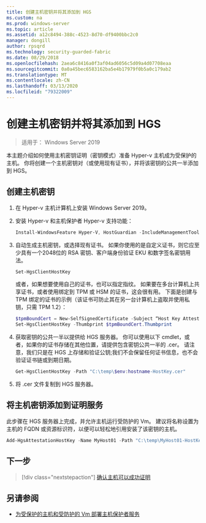 ```yaml
---
title: 创建主机密钥并将其添加到 HGS
ms.custom: na
ms.prod: windows-server
ms.topic: article
ms.assetid: a12c8494-388c-4523-8d70-df9400bbc2c0
manager: dongill
author: rpsqrd
ms.technology: security-guarded-fabric
ms.date: 08/29/2018
ms.openlocfilehash: 2aea6c8416a0f3af04ad6056c5d09a4d07708eaa
ms.sourcegitcommit: 0a0a45bec6583162ba5e4b17979f0b5a0c179ab2
ms.translationtype: MT
ms.contentlocale: zh-CN
ms.lasthandoff: 03/13/2020
ms.locfileid: "79322009"
---
```

# <a name="create-a-host-key-and-add-it-to-hgs"></a>创建主机密钥并将其添加到 HGS

>适用于： Windows Server 2019


本主题介绍如何使用主机密钥证明（密钥模式）准备 Hyper-v 主机成为受保护的主机。 你将创建一个主机密钥对（或使用现有证书），并将该密钥的公共一半添加到 HGS。

## <a name="create-a-host-key"></a>创建主机密钥

1.  在 Hyper-v 主机计算机上安装 Windows Server 2019。
2.  安装 Hyper-v 和主机保护者 Hyper-v 支持功能：

    ```powershell
    Install-WindowsFeature Hyper-V, HostGuardian -IncludeManagementTools -Restart
    ``` 

3.  自动生成主机密钥，或选择现有证书。 如果你使用的是自定义证书，则它应至少具有一个2048位的 RSA 密钥、客户端身份验证 EKU 和数字签名密钥用法。

    ```powershell
    Set-HgsClientHostKey
    ```

    或者，如果想要使用自己的证书，也可以指定指纹。 
    如果要在多台计算机上共享证书，或者使用绑定到 TPM 或 HSM 的证书，这会很有用。 下面是创建与 TPM 绑定的证书的示例（该证书可防止其在另一台计算机上盗取并使用私钥，只需 TPM 1.2）：

    ```powershell
    $tpmBoundCert = New-SelfSignedCertificate -Subject “Host Key Attestation ($env:computername)” -Provider “Microsoft Platform Crypto Provider”
    Set-HgsClientHostKey -Thumbprint $tpmBoundCert.Thumbprint
    ```

4.  获取密钥的公共一半以提供给 HGS 服务器。 你可以使用以下 cmdlet，或者，如果你的证书存储在其他位置，请提供包含密钥公共一半的 .cer。 请注意，我们只是在 HGS 上存储和验证公钥;我们不会保留任何证书信息，也不会验证证书链或到期日期。

    ```powershell
    Get-HgsClientHostKey -Path "C:\temp\$env:hostname-HostKey.cer"
    ```

5.  将 .cer 文件复制到 HGS 服务器。

## <a name="add-the-host-key-to-the-attestation-service"></a>将主机密钥添加到证明服务

此步骤在 HGS 服务器上完成，并允许主机运行受防护的 Vm。 建议将名称设置为主机的 FQDN 或资源标识符，以便可以轻松地引用安装了该密钥的主机。

```powershell
Add-HgsAttestationHostKey -Name MyHost01 -Path "C:\temp\MyHost01-HostKey.cer"
``` 

## <a name="next-step"></a>下一步

> [!div class="nextstepaction"]
> [确认主机可以成功证明](guarded-fabric-confirm-hosts-can-attest-successfully.md)

## <a name="see-also"></a>另请参阅

- [为受保护的主机和受防护的 Vm 部署主机保护者服务](guarded-fabric-deploying-hgs-overview.md)
